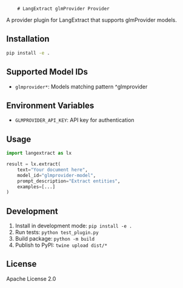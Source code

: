         # LangExtract glmProvider Provider

A provider plugin for LangExtract that supports glmProvider models.

## Installation

```bash
pip install -e .
```

## Supported Model IDs

- `glmprovider*`: Models matching pattern ^glmprovider

## Environment Variables

- `GLMPROVIDER_API_KEY`: API key for authentication

## Usage

```python
import langextract as lx

result = lx.extract(
    text="Your document here",
    model_id="glmprovider-model",
    prompt_description="Extract entities",
    examples=[...]
)
```

## Development

1. Install in development mode: `pip install -e .`
2. Run tests: `python test_plugin.py`
3. Build package: `python -m build`
4. Publish to PyPI: `twine upload dist/*`

## License

Apache License 2.0
